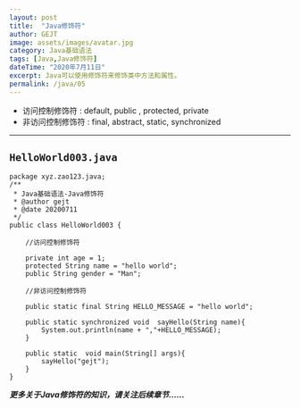 ```yaml
---
layout: post
title:  "Java修饰符"
author: GEJT
image: assets/images/avatar.jpg
category: Java基础语法
tags: [Java,Java修饰符]
dateTime: "2020年7月11日"
excerpt: Java可以使用修饰符来修饰类中方法和属性。
permalink: /java/05
---
```


* 访问控制修饰符 : default, public , protected, private
* 非访问控制修饰符 : final, abstract, static, synchronized

---

## `HelloWorld003.java`
```
package xyz.zao123.java;
/**
 * Java基础语法-Java修饰符
 * @author gejt
 * @date 20200711
 */
public class HelloWorld003 {

    //访问控制修饰符

    private int age = 1;
    protected String name = "hello world";
    public String gender = "Man";

    //非访问控制修饰符

    public static final String HELLO_MESSAGE = "hello world";

    public static synchronized void  sayHello(String name){
        System.out.println(name + ","+HELLO_MESSAGE);
    }

    public static  void main(String[] args){
        sayHello("gejt");
    }
}

```

***更多关于Java修饰符的知识，请关注后续章节……***



